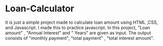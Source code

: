 # Loan-Calculator
It is just a simple project made to calculate loan amount using HTML ,CSS, and Javascript.
I made this to practice javascript.
In this project, "Loan amount" , "Annual Interest" and " Years" are given as input.
The output consists of "monthly payment", "total payment" , "total interest amount".
